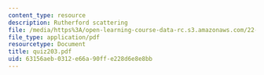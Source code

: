 ```yaml
---
content_type: resource
description: Rutherford scattering
file: /media/https%3A/open-learning-course-data-rc.s3.amazonaws.com/22-101-applied-nuclear-physics-fall-2003/63156aeb0312e66a90ffe228d6e8e8bb_quiz203.pdf
file_type: application/pdf
resourcetype: Document
title: quiz203.pdf
uid: 63156aeb-0312-e66a-90ff-e228d6e8e8bb
---
```

